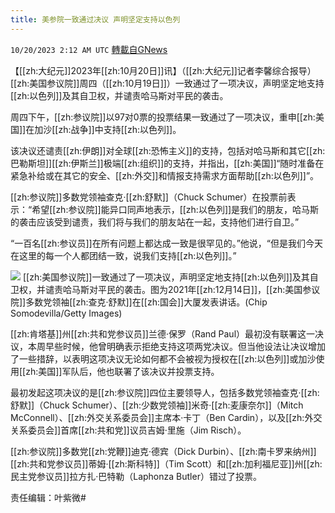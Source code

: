 ```yaml
---
title: 美参院一致通过决议 声明坚定支持以色列
---
```

`10/20/2023 2:12 AM UTC` [轉載自GNews](https://gnews.org/articles/1861039)

【[[zh:大纪元]]2023年[[zh:10月20日]]讯】（[[zh:大纪元]]记者李馨综合报导）[[zh:美国参议院]]周四（[[zh:10月19日]]）一致通过了一项决议，声明坚定地支持[[zh:以色列]]及其自卫权，并谴责哈马斯对平民的袭击。

周四下午，[[zh:参议院]]以97对0票的投票结果一致通过了一项决议，重申[[zh:美国]]在加沙[[zh:战争]]中支持[[zh:以色列]]。

该决议还谴责[[zh:伊朗]]对全球[[zh:恐怖主义]]的支持，包括对哈马斯和其它[[zh:巴勒斯坦]][[zh:伊斯兰]]极端[[zh:组织]]的支持，并指出，[[zh:美国]]“随时准备在紧急补给或在其它的安全、[[zh:外交]]和情报支持需求方面帮助[[zh:以色列]]”。

[[zh:参议院]]多数党领袖查克‧[[zh:舒默]]（Chuck Schumer）在投票前表示：“希望[[zh:参议院]]能异口同声地表示，[[zh:以色列]]是我们的朋友，哈马斯的袭击应该受到谴责，我们将与我们的朋友站在一起，支持他们进行自卫。”

“一百名[[zh:参议员]]在所有问题上都达成一致是很罕见的。”他说，“但是我们今天在这里的每一个人都团结一致，说我们支持[[zh:以色列]]。”

![](https://i.epochtimes.com/assets/uploads/2021/12/id13437374-GettyImages-1359013745-600x400.jpg "") [[zh:美国参议院]]一致通过了一项决议，声明坚定地支持[[zh:以色列]]及其自卫权，并谴责哈马斯对平民的袭击。图为2021年[[zh:12月14日]]，[[zh:美国参议院]]多数党领袖[[zh:查克·舒默]]在[[zh:国会]]大厦发表讲话。(Chip Somodevilla/Getty Images)

[[zh:肯塔基]]州[[zh:共和党参议员]]兰德‧保罗（Rand Paul）最初没有联署这一决议，本周早些时候，他曾明确表示拒绝支持这项两党决议。但当他设法让决议增加了一些措辞，以表明这项决议无论如何都不会被视为授权在[[zh:以色列]]或加沙使用[[zh:美国]]军队后，他也联署了该决议并投票支持。

最初发起这项决议的是[[zh:参议院]]四位主要领导人，包括多数党领袖查克‧[[zh:舒默]]（Chuck Schumer）、[[zh:少数党领袖]]米奇‧[[zh:麦康奈尔]]（Mitch McConnell）、[[zh:外交关系委员会]]主席本‧卡丁（Ben Cardin），以及[[zh:外交关系委员会]]首席[[zh:共和党]]议员吉姆‧里施（Jim Risch）。

[[zh:参议院]]多数党[[zh:党鞭]]迪克‧德宾（Dick Durbin）、[[zh:南卡罗来纳州]][[zh:共和党参议员]]蒂姆‧[[zh:斯科特]]（Tim Scott）和[[zh:加利福尼亚]]州[[zh:民主党参议员]]拉方扎‧巴特勒（Laphonza Butler）错过了投票。

责任编辑：叶紫微#
